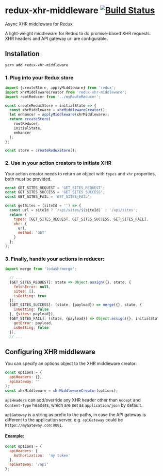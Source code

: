 # redux-xhr-middleware  [![Build Status](https://travis-ci.org/celikmus/redux-xhr-middleware.svg?branch=master)](https://travis-ci.org/celikmus/redux-xhr-middleware?branch=master)
Async XHR middleware for Redux

A light-weight middleware for Redux to do promise-based XHR requests. XHR headers and API gateway uri are configurable.

## Installation
```sh
yarn add redux-xhr-middleware
```

### 1. Plug into your Redux store

```javascript
import {createStore, applyMiddleware} from 'redux';
import xhrMiddlewareCreator from 'redux-xhr-middleware';
import rootReducer from '../myRouteReducer';

const createReduxStore = initialState => {
  const xhrMiddleware = xhrMiddlewareCreator();
  let enhancer = applyMiddleware(xhrMiddleware);
  return createStore(
    rootReducer,
    initialState,
    enhancer
  );
};

const store = createReduxStore();

```
### 2. Use in your action creators to initiate XHR
Your action creator needs to return an object with `types` and `xhr` properties, both must be provided.
```javascript
const GET_SITES_REQUEST = 'GET_SITES_REQUEST';
const GET_SITES_SUCCESS = 'GET_SITES_SUCCESS';
const GET_SITES_FAIL = 'GET_SITES_FAIL';

const getSites = (siteId = '') => {
  const url = siteId ? `/api/sites/${siteId}` : '/api/sites';
  return {
    types: [GET_SITES_REQUEST, GET_SITES_SUCCESS, GET_SITES_FAIL],
    xhr: {
      url,
      method: 'GET'
    }
  };
};
```
### 3. Finally, handle your actions in reducer:
```javascript
import merge from 'lodash/merge';

  // ...
  [GET_SITES_REQUEST]: state => Object.assign({}, state, {
    fetchError: null,
    sites: [],
    isGetting: true
  }),
  [GET_SITES_SUCCESS]: (state, {payload}) => merge({}, state, {
    isGetting: false
  }, {sites: payload}),
  [GET_SITES_FAIL]: (state, {payload}) => Object.assign({}, initialState, {
    getError: payload,
    isGetting: false
  }),
  // ...
```
## Configuring XHR middleware
You can specify an options object to the XHR middleware creator:

```javascript
const options = {
  apiHeaders: {},
  apiGateway: ''
};
const xhrMiddleware = xhrMiddlewareCreator(options);
```

```apiHeaders``` can add/override any XHR header other than ```Accept``` and ```Content-Type``` headers, which are set as ```application/json``` by default.

```apiGateway``` is a string as prefix to the paths, in case the API gateway is different to the application server, e.g. ```apiGateway``` could be ```https://myGateway.com:8081```.

#### Example:
```javascript
const options = {
  apiHeaders: {
    Authorization:  'my token'
  },
  apiGateway: '/api'
};
```
